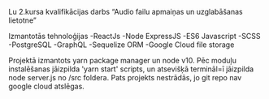 Lu 2.kursa kvalifikācijas darbs
“Audio failu apmaiņas un uzglabāšanas lietotne”

Izmantotās tehnoloģijas
  -ReactJs
  -Node ExpressJS
  -ES6 Javascript
  -SCSS
  -PostgreSQL
  -GraphQL
  -Sequelize ORM
  -Google Cloud file storage

Projektā izmantots yarn package manager un node v10.
Pēc moduļu instalēšanas jāizpilda 'yarn start' scripts, un atsevišķā termināl=ī jāizpilda node server.js no /src foldera.
Pats projekts nestrādās, jo git repo nav google cloud atslēgas.
